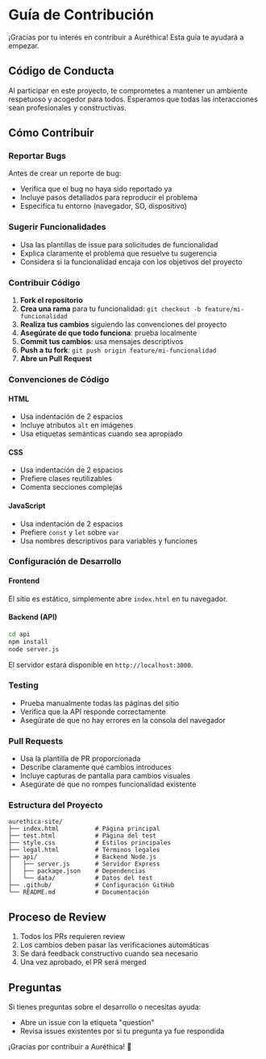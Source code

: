 # Guía de Contribución

¡Gracias por tu interés en contribuir a Auréthica! Esta guía te ayudará a empezar.

## Código de Conducta

Al participar en este proyecto, te comprometes a mantener un ambiente respetuoso y acogedor para todos. Esperamos que todas las interacciones sean profesionales y constructivas.

## Cómo Contribuir

### Reportar Bugs

Antes de crear un reporte de bug:
- Verifica que el bug no haya sido reportado ya
- Incluye pasos detallados para reproducir el problema
- Especifica tu entorno (navegador, SO, dispositivo)

### Sugerir Funcionalidades

- Usa las plantillas de issue para solicitudes de funcionalidad
- Explica claramente el problema que resuelve tu sugerencia
- Considera si la funcionalidad encaja con los objetivos del proyecto

### Contribuir Código

1. **Fork el repositorio**
2. **Crea una rama** para tu funcionalidad: `git checkout -b feature/mi-funcionalidad`
3. **Realiza tus cambios** siguiendo las convenciones del proyecto
4. **Asegúrate de que todo funciona**: prueba localmente
5. **Commit tus cambios**: usa mensajes descriptivos
6. **Push a tu fork**: `git push origin feature/mi-funcionalidad`
7. **Abre un Pull Request**

### Convenciones de Código

#### HTML
- Usa indentación de 2 espacios
- Incluye atributos `alt` en imágenes
- Usa etiquetas semánticas cuando sea apropiado

#### CSS
- Usa indentación de 2 espacios
- Prefiere clases reutilizables
- Comenta secciones complejas

#### JavaScript
- Usa indentación de 2 espacios
- Prefiere `const` y `let` sobre `var`
- Usa nombres descriptivos para variables y funciones

### Configuración de Desarrollo

#### Frontend
El sitio es estático, simplemente abre `index.html` en tu navegador.

#### Backend (API)
```bash
cd api
npm install
node server.js
```

El servidor estará disponible en `http://localhost:3000`.

### Testing

- Prueba manualmente todas las páginas del sitio
- Verifica que la API responde correctamente
- Asegúrate de que no hay errores en la consola del navegador

### Pull Requests

- Usa la plantilla de PR proporcionada
- Describe claramente qué cambios introduces
- Incluye capturas de pantalla para cambios visuales
- Asegúrate de que no rompes funcionalidad existente

### Estructura del Proyecto

```
aurethica-site/
├── index.html          # Página principal
├── test.html           # Página del test
├── style.css           # Estilos principales
├── legal.html          # Términos legales
├── api/                # Backend Node.js
│   ├── server.js       # Servidor Express
│   ├── package.json    # Dependencias
│   └── data/           # Datos del test
├── .github/            # Configuración GitHub
└── README.md           # Documentación
```

## Proceso de Review

1. Todos los PRs requieren review
2. Los cambios deben pasar las verificaciones automáticas
3. Se dará feedback constructivo cuando sea necesario
4. Una vez aprobado, el PR será merged

## Preguntas

Si tienes preguntas sobre el desarrollo o necesitas ayuda:
- Abre un issue con la etiqueta "question"
- Revisa issues existentes por si tu pregunta ya fue respondida

¡Gracias por contribuir a Auréthica! 💜